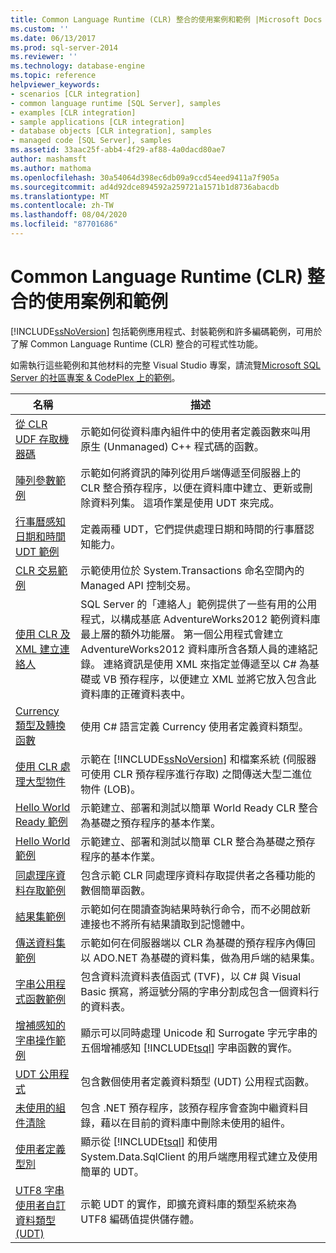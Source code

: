 ```yaml
---
title: Common Language Runtime (CLR) 整合的使用案例和範例 |Microsoft Docs
ms.custom: ''
ms.date: 06/13/2017
ms.prod: sql-server-2014
ms.reviewer: ''
ms.technology: database-engine
ms.topic: reference
helpviewer_keywords:
- scenarios [CLR integration]
- common language runtime [SQL Server], samples
- examples [CLR integration]
- sample applications [CLR integration]
- database objects [CLR integration], samples
- managed code [SQL Server], samples
ms.assetid: 33aac25f-abb4-4f29-af88-4a0dacd80ae7
author: mashamsft
ms.author: mathoma
ms.openlocfilehash: 30a54064d398ec6db09a9ccd54eed9411a7f905a
ms.sourcegitcommit: ad4d92dce894592a259721a1571b1d8736abacdb
ms.translationtype: MT
ms.contentlocale: zh-TW
ms.lasthandoff: 08/04/2020
ms.locfileid: "87701686"
---
```

# <a name="usage-scenarios-and-examples-for-common-language-runtime-clr-integration"></a>Common Language Runtime (CLR) 整合的使用案例和範例
  [!INCLUDE[ssNoVersion](../../includes/ssnoversion-md.md)] 包括範例應用程式、封裝範例和許多編碼範例，可用於了解 Common Language Runtime (CLR) 整合的可程式性功能。  
  
 如需執行這些範例和其他材料的完整 Visual Studio 專案，請流覽[Microsoft SQL Server 的社區專案 & CodePlex 上的範例](https://go.microsoft.com/fwlink/?LinkID=193935)。  
  
|名稱|描述|  
|----------|-----------------|  
|[從 CLR UDF 存取機器碼](../../../2014/database-engine/dev-guide/accessing-native-code-from-a-clr-udf.md)|示範如何從資料庫內組件中的使用者定義函數來叫用原生 (Unmanaged) C++ 程式碼的函數。|  
|[陣列參數範例](../../../2014/database-engine/dev-guide/array-parameter-sample.md)|示範如何將資訊的陣列從用戶端傳遞至伺服器上的 CLR 整合預存程序，以便在資料庫中建立、更新或刪除資料列集。 這項作業是使用 UDT 來完成。|  
|[行事曆感知日期和時間 UDT 範例](../../../2014/database-engine/dev-guide/calendar-aware-date-and-time-udt-sample.md)|定義兩種 UDT，它們提供處理日期和時間的行事曆認知能力。|  
|[CLR 交易範例](../../../2014/database-engine/dev-guide/clr-transactions-sample.md)|示範使用位於 System.Transactions 命名空間內的 Managed API 控制交易。|  
|[使用 CLR 及 XML 建立連絡人](../../../2014/database-engine/dev-guide/contact-creation-using-clr-and-xml.md)|SQL Server 的「連絡人」範例提供了一些有用的公用程式，以構成基底 AdventureWorks2012 範例資料庫最上層的額外功能層。 第一個公用程式會建立 AdventureWorks2012 資料庫所含各類人員的連絡記錄。 連絡資訊是使用 XML 來指定並傳遞至以 C# 為基礎或 VB 預存程序，以便建立 XML 並將它放入包含此資料庫的正確資料表中。|  
|[Currency 類型及轉換函數](../../../2014/database-engine/dev-guide/currency-type-and-conversion-function.md)|使用 C# 語言定義 Currency 使用者定義資料類型。|  
|[使用 CLR 處理大型物件](../../../2014/database-engine/dev-guide/handling-large-objects-using-clr.md)|示範在 [!INCLUDE[ssNoVersion](../../includes/ssnoversion-md.md)] 和檔案系統 (伺服器可使用 CLR 預存程序進行存取) 之間傳送大型二進位物件 (LOB)。|  
|[Hello World Ready 範例](../../../2014/database-engine/dev-guide/hello-world-ready-sample.md)|示範建立、部署和測試以簡單 World Ready CLR 整合為基礎之預存程序的基本作業。|  
|[Hello World 範例](../../../2014/database-engine/dev-guide/hello-world-sample.md)|示範建立、部署和測試以簡單 CLR 整合為基礎之預存程序的基本作業。|  
|[同處理序資料存取範例](../../../2014/database-engine/dev-guide/in-process-data-access-sample.md)|包含示範 CLR 同處理序資料存取提供者之各種功能的數個簡單函數。|  
|[結果集範例](../../../2014/database-engine/dev-guide/result-set-sample.md)|示範如何在閱讀查詢結果時執行命令，而不必開啟新連接也不將所有結果讀取到記憶體中。|  
|[傳送資料集範例](../../../2014/database-engine/dev-guide/send-dataset-sample.md)|示範如何在伺服器端以 CLR 為基礎的預存程序內傳回以 ADO.NET 為基礎的資料集，做為用戶端的結果集。|  
|[字串公用程式函數範例](../../../2014/database-engine/dev-guide/string-utility-functions-sample.md)|包含資料流資料表值函式 (TVF)，以 C# 與 Visual Basic 撰寫，將逗號分隔的字串分割成包含一個資料行的資料表。|  
|[增補感知的字串操作範例](../../../2014/database-engine/dev-guide/supplementary-aware-string-manipulation-sample.md)|顯示可以同時處理 Unicode 和 Surrogate 字元字串的五個增補感知 [!INCLUDE[tsql](../../includes/tsql-md.md)] 字串函數的實作。|  
|[UDT 公用程式](../../../2014/database-engine/dev-guide/udt-utilities.md)|包含數個使用者定義資料類型 (UDT) 公用程式函數。|  
|[未使用的組件清除](../../../2014/database-engine/dev-guide/unused-assembly-cleanup.md)|包含 .NET 預存程序，該預存程序會查詢中繼資料目錄，藉以在目前的資料庫中刪除未使用的組件。|  
|[使用者定義型別](../../../2014/database-engine/dev-guide/user-defined-type.md)|顯示從 [!INCLUDE[tsql](../../includes/tsql-md.md)] 和使用 System.Data.SqlClient 的用戶端應用程式建立及使用簡單的 UDT。|  
|[UTF8 字串使用者自訂資料類型 &#40;UDT&#41;](../../../2014/database-engine/dev-guide/utf8-string-user-defined-data-type-udt.md)|示範 UDT 的實作，即擴充資料庫的類型系統來為 UTF8 編碼值提供儲存體。|  
  
  
